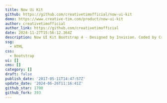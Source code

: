 ```yaml
---
title: Now Ui Kit
github: https://github.com/creativetimofficial/now-ui-kit
demo: https://www.creative-tim.com/product/now-ui-kit
author: creativetimofficial
author_link: https://github.com/creativetimofficial
date: 2024-11-27T15:56:12.364Z
description: Now UI Kit Bootstrap 4 - Designed by Invision. Coded by Creative Tim
ssg:
  - HTML
css:
  - Bootstrap
ui: []
cms: []
category: []
draft: false
publish_date: '2017-05-11T14:47:57Z'
update_date: '2024-06-26T11:16:41Z'
github_star: 1700
github_fork: 393
---
```

